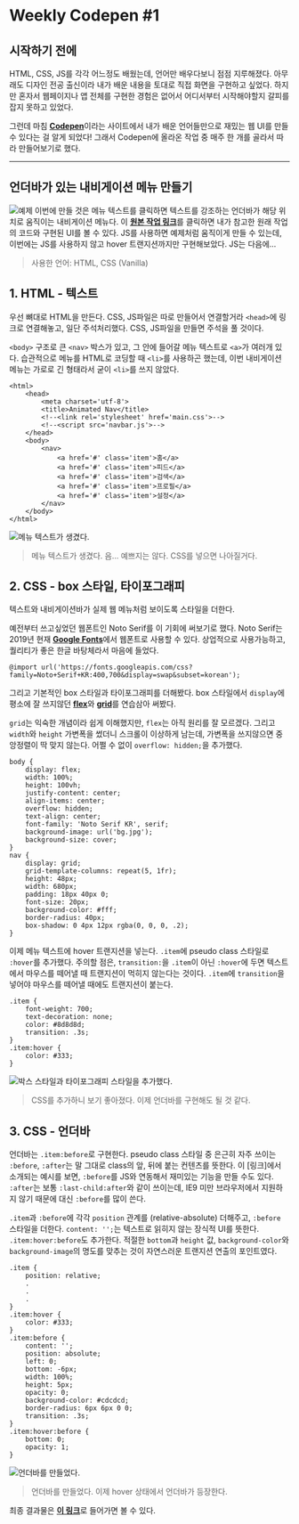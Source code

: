 # Weekly Codepen #1

## 시작하기 전에

HTML, CSS, JS를 각각 어느정도 배웠는데, 언어만 배우다보니 점점 지루해졌다. 아무래도 디자인 전공 출신이라 내가 배운 내용을 토대로 직접 화면을 구현하고 싶었다. 하지만 혼자서 웹페이지나 앱 전체를 구현한 경험은 없어서 어디서부터 시작해야할지 갈피를 잡지 못하고 있었다. 

그런데 마침 [**Codepen**](https://codepen.io/)이라는 사이트에서 내가 배운 언어들만으로 재밌는 웹 UI를 만들 수 있다는 걸 알게 되었다! 그래서 Codepen에 올라온 작업 중 매주 한 개를 골라서 따라 만들어보기로 했다.

______

## 언더바가 있는 내비게이션 메뉴 만들기

![예제](imgs-jina/example.png)
이번에 만들 것은 메뉴 텍스트를 클릭하면 텍스트를 강조하는 언더바가 해당 위치로 움직이는 내비게이션 메뉴다. 이 [**원본 작업 링크**](https://codepen.io/knyttneve/pen/LKrGBy)를 클릭하면 내가 참고한 원래 작업의 코드와 구현된 UI를 볼 수 있다. JS를 사용하면 예제처럼 움직이게 만들 수 있는데, 이번에는 JS를 사용하지 않고 hover 트랜지션까지만 구현해보았다. JS는 다음에... 

> 사용한 언어: HTML, CSS (Vanilla)


## 1. HTML - 텍스트

우선 뼈대로 HTML을 만든다. CSS, JS파일은 따로 만들어서 연결할거라 `<head>`에 링크로 연결해놓고, 일단 주석처리했다. CSS, JS파일을 만들면 주석을 풀 것이다.

`<body>` 구조로 큰 `<nav>` 박스가 있고, 그 안에 들어갈 메뉴 텍스트로 `<a>`가 여러개 있다. 습관적으로 메뉴를 HTML로 코딩할 때 `<li>`를 사용하곤 했는데, 이번 내비게이션 메뉴는 가로로 긴 형태라서 굳이 `<li>`를 쓰지 않았다.

```
<html>
    <head>
        <meta charset='utf-8'>
        <title>Animated Nav</title>
        <!--<link rel='stylesheet' href='main.css'>-->
        <!--<script src='navbar.js'>-->
    </head>
    <body>
        <nav>
            <a href='#' class='item'>홈</a>
            <a href='#' class='item'>피드</a>
            <a href='#' class='item'>검색</a>
            <a href='#' class='item'>프로필</a>
            <a href='#' class='item'>설정</a>
        </nav>
    </body>
</html>
```
![메뉴 텍스트가 생겼다.](imgs-jina/html_1.png)
> 메뉴 텍스트가 생겼다. 음... 예쁘지는 않다. CSS를 넣으면 나아질거다.

## 2. CSS - box 스타일, 타이포그래피

텍스트와 내비게이션바가 실제 웹 메뉴처럼 보이도록 스타일을 더한다. 

예전부터 쓰고싶었던 웹폰트인 Noto Serif를 이 기회에 써보기로 했다. Noto Serif는 2019년 현재 [**Google Fonts**](https://fonts.google.com/specimen/Noto+Serif+KR)에서 웹폰트로 사용할 수 있다. 상업적으로 사용가능하고, 퀄리티가 좋은 한글 바탕체라서 마음에 들었다.

```
@import url('https://fonts.googleapis.com/css?family=Noto+Serif+KR:400,700&display=swap&subset=korean');
```
그리고 기본적인 box 스타일과 타이포그래피를 더해봤다. box 스타일에서 `display`에 평소에 잘 쓰지않던 [**flex**](https://heropy.blog/2018/11/24/css-flexible-box/)와 [**grid**](https://developer.mozilla.org/ko/docs/Web/CSS/CSS_Grid_Layout/Basic_concepts_of_grid_layout)를 연습삼아 써봤다. 

`grid`는 익숙한 개념이라 쉽게 이해했지만, `flex`는 아직 원리를 잘 모르겠다. 그리고 `width`와 `height` 가변폭을 썼더니 스크롤이 이상하게 남는데, 가변폭을 쓰지않으면 중앙정렬이 딱 맞지 않는다. 어쩔 수 없이 `overflow: hidden;`을 추가했다.

```
body {
    display: flex;
    width: 100%;
    height: 100vh;
    justify-content: center;
    align-items: center;
    overflow: hidden;
    text-align: center;
    font-family: 'Noto Serif KR', serif;
    background-image: url('bg.jpg');
    background-size: cover;
}
nav {
    display: grid;
    grid-template-columns: repeat(5, 1fr);
    height: 48px;
    width: 680px;
    padding: 18px 40px 0;
    font-size: 20px;
    background-color: #fff;
    border-radius: 40px;
    box-shadow: 0 4px 12px rgba(0, 0, 0, .2);
}
```
이제 메뉴 텍스트에 hover 트랜지션을 넣는다. `.item`에 pseudo class 스타일로 `:hover`를 추가했다. 주의할 점은, `transition:`을 `.item`이 아닌 `:hover`에 두면 텍스트에서 마우스를 떼어낼 때 트랜지션이 먹히지 않는다는 것이다. `.item`에 `transition`을 넣어야 마우스를 떼어낼 때에도 트랜지션이 붙는다.

```
.item {
    font-weight: 700;
    text-decoration: none;
    color: #8d8d8d;
    transition: .3s;
}
.item:hover {
    color: #333;
}
```
![박스 스타일과 타이포그래피 스타일을 추가했다.](imgs-jina/css_1.png)
> CSS를 추가하니 보기 좋아졌다. 이제 언더바를 구현해도 될 것 같다.

## 3. CSS - 언더바

언더바는 `.item:before`로 구현한다. pseudo class 스타일 중 은근히 자주 쓰이는 `:before`, `:after`는 말 그대로 class의 앞, 뒤에 붙는 컨텐츠를 뜻한다. 이 [링크]에서 소개되는 예시를 보면, `:before`를 JS와 연동해서 재미있는 기능을 만들 수도 있다. `:after`는 보통 `:last-child:after`와 같이 쓰이는데, IE9 미만 브라우저에서 지원하지 않기 때문에 대신 `:before`를 많이 쓴다.

`.item`과 `:before`에 각각 `position` 관계를 (relative-absolute) 더해주고, `:before` 스타일을 더한다. `content: '';`는 텍스트로 읽히지 않는 장식적 UI를 뜻한다. `.item:hover:before`도 추가한다. 적절한 `bottom`과 `height` 값, `background-color`와 `background-image`의 명도를 맞추는 것이 자연스러운 트랜지션 연출의 포인트였다.

```
.item {
    position: relative;
    .
    .
    .
}
.item:hover {
    color: #333;
}
.item:before {
    content: '';
    position: absolute;
    left: 0;
    bottom: -6px;
    width: 100%;
    height: 5px;
    opacity: 0;
    background-color: #cdcdcd;
    border-radius: 6px 6px 0 0;
    transition: .3s;
}
.item:hover:before {
    bottom: 0;
    opacity: 1;
}
```
![언더바를 만들었다.](imgs-jina/css_2.png)
> 언더바를 만들었다. 이제 hover 상태에서 언더바가 등장한다.

최종 결과물은 [**이 링크**](https://eojin-lee.github.io/CodepenStudy/20190713/navbar.html)로 들어가면 볼 수 있다.